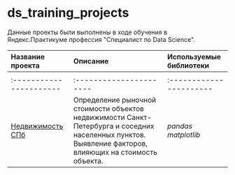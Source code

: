 # ds_training_projects

Данные проекты были выполнены в ходе обучения в Яндекс.Практикуме профессия "Специалист по Data Science".


| Название проекта | Описание | Используемые библиотеки | 
| :---------------------- | :---------------------- | :---------------------- |
|  |
| :---------------------- | :---------------------- | :---------------------- |
| [Недвижимость СПб](real_estate_spb) | Определение рыночной стоимости объектов недвижимости Санкт-Петербурга и соседних населенных пунктов. Выявление факторов, влияющих на стоимость объекта.| *pandas* *matplotlib* |
